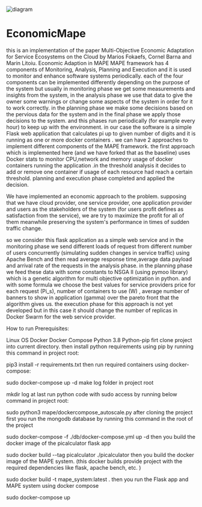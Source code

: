 ![diagram](https://user-images.githubusercontent.com/55102573/121048716-0a297900-c785-11eb-9e87-9a49248181ce.jpg)
# EconomicMape
this is an implementation of the paper Multi-Objective Economic Adaptation for Service Ecosystems on the Cloud by Marios Fokaefs, Cornel Barna and Marin Litoiu.
Economic Adaption in MAPE
MAPE framework has 4 components of Monitoring, Analysis, Planning and Execution and it is used to monitor and enhance software systems periodically. each of the four components can be implemented differently depending on the purpose of the system but usually in monitoring phase we get some measurements and insights from the system, in the analysis phase we use that data to give the owner some warnings or change some aspects of the system in order for it to work correctly. in the planning phase we make some decisions based on the pervious data for the system and in the final phase we apply those decisions to the system. and this phases run periodically (for example every hour) to keep up with the environment.
in our case the software is a simple Flask web application that calculates pi up to given number of digits and it is running as one or more docker containers . we can have 2 approaches to implement different components of the MAPE framework. the first approach which is implemented here (and we have forked that as the baseline) uses Docker stats to monitor CPU,network and memory usage of docker containers running the application .in the threshold analysis it decides to add or remove one container if usage of each resource had reach a certain threshold. planning and execution phase completed and applied the decision.

We have implemented an economic approach to the problem. supposing that we have cloud provider, one service provider, one application provider and users as the stakeholders of the system (for users profit defines as satisfaction from the service), we are try to maximize the profit for all of them meanwhile preserving the system's performance in times of sudden traffic change.

so we consider this flask application as a simple web service and in the monitoring phase we send different loads of request from different number of users concurrently (simulating sudden changes in service traffic) using Apache Bench and then read average response time,average data payload and arrival rate of the requests in the analysis phase. in the planning phase we feed these data with some constants to NSGA II (using pymoo library) which is a genetic algorithm for multi objective optimization in python. and with some formula we choose the best values for service providers price for each request (Pi_s), number of containers to use (W) , average number of banners to show in application (gamma) over the pareto front that the algorithm gives us. the execution phase for this approach is not yet developed but in this case it should change the number of replicas in Docker Swarm for the web service provider.

How to run
Prerequisites:

Linux OS
Docker
Docker Compose
Python 3.8
Python-pip
firt clone project into current directory. then install python requirements using pip by running this command in project root:

pip3 install -r requirements.txt
then run required containers using docker-compose:

sudo docker-compose up -d
make log folder in project root

mkdir log
at last run python code with sudo access by running below command in project root:

sudo python3 mape/dockercompose_autoscale.py
after cloning the project first you run the mongodb database by running this command in the root of the project

sudo docker-compose -f ./db/docker-compose.yml up -d
then you build the docker image of the picalculator flask app

sudo docker build --tag picalculator ./picalculator
then you build the docker image of the MAPE system. (this docker builds provide project with the required dependencies like flask, apache bench, etc. )

sudo docker build -t mape_system:latest .
then you run the Flask app and MAPE system using docker compose

sudo docker-compose up
